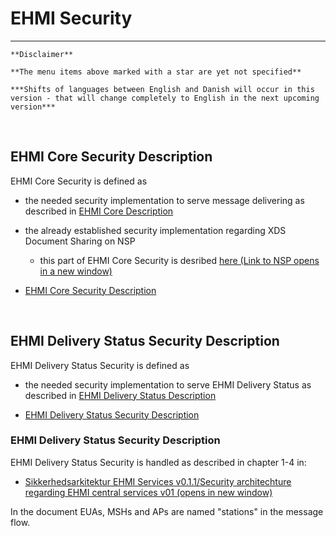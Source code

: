 # EHMI Security 

***

    **Disclaimer** 
    
    **The menu items above marked with a star are yet not specified**
    
    ***Shifts of languages between English and Danish will occur in this version - that will change completely to English in the next upcoming version***
    
<br/> 

## EHMI Core Security Description

EHMI Core Security is defined as
- the needed security implementation to serve message delivering as described in [EHMI Core Description](../ecore/index.md#ehmi-core-description)
- the already established security implementation regarding XDS Document Sharing on NSP
    - this part of EHMI Core Security is desribed <a href="https://www.nspop.dk/display/Web3/E.+Sikkerhed+og+Logning" target="_blank">here (Link to NSP opens in a new window)</a>

- [EHMI Core Security Description](security-specification-of-ehmi-core.md)

<br/> 

## EHMI Delivery Status Security Description

EHMI Delivery Status Security is defined as
- the needed security implementation to serve EHMI Delivery Status as described in [EHMI Delivery Status Description](../eds/index.md#ehmi-delivery-status-description)

- [EHMI Delivery Status Security Description](security-specification-of-ehmi-eds.md)

### EHMI Delivery Status Security Description

EHMI Delivery Status Security is handled as described in chapter 1-4 in:
- <a href="./media/Sikkerhedsarkitektur EHMI Services v0.1.1.pdf" target="_blank">Sikkerhedsarkitektur EHMI Services v0.1.1/Security architechture regarding EHMI central services v01 (opens in new window)</a>

In the document EUAs, MSHs and APs are named "stations" in the message flow.

<br/> 
